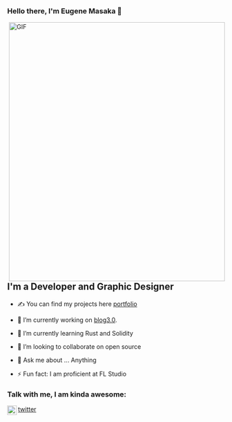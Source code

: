 ### Hello there, I'm Eugene Masaka  👋

 <img align="right" alt="GIF" src="https://user-images.githubusercontent.com/103903615/216817991-2c744e0e-c47e-4939-8d65-77b1fd314cf7.png" width="500" height="600" />



## I'm a Developer and Graphic Designer
- ✍ You can find my projects here [portfolio]
- 🔭 I’m currently working on [blog3.0].
- 🌱 I’m currently learning Rust and Solidity
- 👯 I’m looking to collaborate on open source
- 💬 Ask me about ... Anything

- ⚡ Fun fact: I am proficient at FL Studio


### Talk with me, I am kinda awesome:
<img align="left" alt="genemasaka | Twitter" width="22px" src="https://cdn.jsdelivr.net/npm/simple-icons@v3/icons/twitter.svg" /> [twitter]

<br />

[portfolio]: https://github.com/genemasaka
[twitter]: https://twitter.com/masakagene
[blog3.0]: https://github.com/genemasaka/blog3.0

